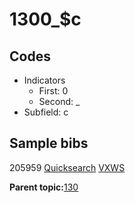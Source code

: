 # 1300\_$c

## Codes

-   Indicators
    -   First: 0
    -   Second: \_
-   Subfield: c

## Sample bibs

205959 [Quicksearch](https://search.library.yale.edu/catalog/205959) [VXWS](http://prodorbis.library.yale.edu:7014/vxws/GetHoldingsService?bibId=205959)

**Parent topic:**[130](../../tags/130/130.md)

